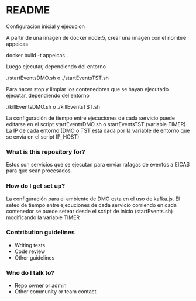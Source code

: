 # README #

Configuracion inicial y ejecucion

A partir de una imagen de docker node:5, crear una imagen con el nombre appeicas

docker build -t appeicas .

Luego ejecutar, dependiendo del entorno

./startEventsDMO.sh o ./startEventsTST.sh

Para hacer stop y limpiar los contenedores que se hayan ejecutado ejecutar, dependiendo del entorno

./killEventsDMO.sh o ./killEventsTST.sh

La configuración de tiempo entre ejecuciones de cada servicio puede editarse en el script startEventsDMO.sh o startEventsTST (variable TIMER). La IP de cada entorno (DMO o TST está dada por la variable de entorno que se envía en el script IP_HOST)

### What is this repository for? ###

Estos son servicios que se ejecutan para enviar rafagas de eventos a EICAS para que sean procesados. 

### How do I get set up? ###

La configuración para el ambiente de DMO esta en el uso de kafka.js.
El seteo de tiempo entre ejecuciones de cada servicio corriendo en cada contenedor se puede setear desde el script de inicio (startEvents.sh) modificando la variable TIMER


### Contribution guidelines ###

* Writing tests
* Code review
* Other guidelines

### Who do I talk to? ###

* Repo owner or admin
* Other community or team contact